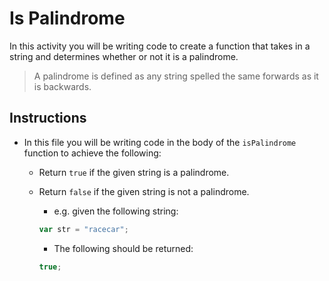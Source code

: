 # Is Palindrome

In this activity you will be writing code to create a function that takes in a string and determines whether or not it is a palindrome.

> A palindrome is defined as any string spelled the same forwards as it is backwards.

## Instructions

  - In this file you will be writing code in the body of the `isPalindrome` function to achieve the following:

    - Return `true` if the given string is a palindrome.

    - Return `false` if the given string is not a palindrome.

      - e.g. given the following string:

      ```js
      var str = "racecar";
      ```

      - The following should be returned:

      ```js
      true;